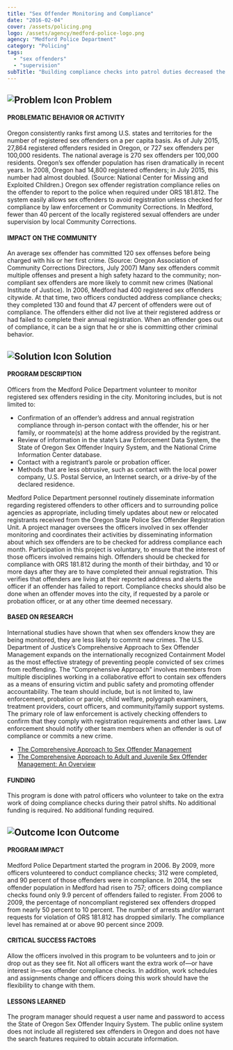 ```yaml
---
title: "Sex Offender Monitoring and Compliance"
date: "2016-02-04"
cover: /assets/policing.png
logo: /assets/agency/medford-police-logo.png
agency: "Medford Police Department"
category: "Policing"
tags:
  - "sex offenders"
  - "supervision"
subTitle: "Building compliance checks into patrol duties decreased the percentage of noncompliant sex offenders between 2006 and 2009."
---
```


## ![Problem Icon](https://github.com/google/material-design-icons/raw/master/alert/1x_web/ic_error_outline_black_48dp.png "Problem") Problem

#### PROBLEMATIC BEHAVIOR OR ACTIVITY

Oregon consistently ranks first among U.S. states and territories for the number of registered sex offenders on a per capita basis. As of July 2015, 27,864 registered offenders resided in Oregon, or 727 sex offenders per 100,000 residents. The national average is 270 sex offenders per 100,000 residents.
Oregon’s sex offender population has risen dramatically in recent years. In 2008, Oregon had 14,800 registered offenders; in July 2015, this number had almost doubled. (Source: National Center for Missing and Exploited Children.)
Oregon sex offender registration compliance relies on the offender to report to the police when required under ORS 181.812. The system easily allows sex offenders to avoid registration unless checked for compliance by law enforcement or Community Corrections. In Medford, fewer than 40 percent of the locally registered sexual offenders are under supervision by local Community Corrections.

#### IMPACT ON THE COMMUNITY

An average sex offender has committed 120 sex offenses before being charged with his or her first crime. (Source: Oregon Association of Community Corrections Directors, July 2007)
Many sex offenders commit multiple offenses and present a high safety hazard to the community; non­compliant sex offenders are more likely to commit new crimes (National Institute of Justice).
In 2006, Medford had 400 registered sex offenders citywide. At that time, two officers conducted address compliance checks; they completed 130 and found that 47 percent of offenders were out of compliance. The offenders either did not live at their registered address or had failed to complete their annual registration.
When an offender goes out of compliance, it can be a sign that he or she is committing other criminal behavior.

## ![Solution Icon](https://github.com/google/material-design-icons/raw/master/action/1x_web/ic_lightbulb_outline_black_48dp.png "Solution") Solution

#### PROGRAM DESCRIPTION

Officers from the Medford Police Department volunteer to monitor registered sex offenders residing in the city. Monitoring includes, but is not limited to:

- Confirmation of an offender’s address and annual registration compliance through in­-person contact with the offender, his or her family, or roommate(s) at the home address provided by the registrant.
- Review of information in the state’s Law Enforcement Data System, the State of Oregon Sex Offender Inquiry System, and the National Crime Information Center database.
- Contact with a registrant’s parole or probation officer.
- Methods that are less obtrusive, such as contact with the local power company, U.S. Postal Service, an Internet search, or a drive­-by of the declared residence.

Medford Police Department personnel routinely disseminate information regarding registered offenders to other officers and to surrounding police agencies as appropriate, including timely updates about new or relocated registrants received from the Oregon State Police Sex Offender Registration Unit.
A project manager oversees the officers involved in sex offender monitoring and coordinates their activities by disseminating information about which sex offenders are to be checked for address compliance each month. Participation in this project is voluntary, to ensure that the interest of those officers involved remains high.
Offenders should be checked for compliance with ORS 181.812 during the month of their birthday, and 10 or more days after they are to have completed their annual registration. This verifies that offenders are living at their reported address and alerts the officer if an offender has failed to report.
Compliance checks should also be done when an offender moves into the city, if requested by a parole or probation officer, or at any other time deemed necessary.

#### BASED ON RESEARCH

International studies have shown that when sex offenders know they are being monitored, they are less likely to commit new crimes. The U.S. Department of Justice’s Comprehensive Approach to Sex Offender Management expands on the internationally recognized Containment Model as the most effective strategy of preventing people convicted of sex crimes from re­offending.
The “Comprehensive Approach” involves members from multiple disciplines working in a collaborative effort to contain sex offenders as a means of ensuring victim and public safety and promoting offender accountability. The team should include, but is not limited to, law enforcement, probation or parole, child welfare, polygraph examiners, treatment providers, court officers, and community/family support systems.
The primary role of law enforcement is actively checking offenders to confirm that they comply with registration requirements and other laws. Law enforcement should notify other team members when an offender is out of compliance or commits a new crime.

- [The Comprehensive Approach to Sex Offender Management](http://www.csom.org/pubs/comp_approach_brief.pdf)
- [The Comprehensive Approach to Adult and Juvenile Sex Offender Management: An Overview](http://www.csom.org/pubs/cap/overview.htm)

#### FUNDING

This program is done with patrol officers who volunteer to take on the extra work of doing compliance checks during their patrol shifts. No additional funding is required.
No additional funding required.

## ![Outcome Icon](https://github.com/google/material-design-icons/raw/master/action/1x_web/ic_view_list_black_48dp.png "Outcome") Outcome

#### PROGRAM IMPACT

Medford Police Department started the program in 2006. By 2009, more officers volunteered to conduct compliance checks; 312 were completed, and 90 percent of those offenders were in compliance. In 2014, the sex offender population in Medford had risen to 757; officers doing compliance checks found only 9.9 percent of offenders failed to register.
From 2006 to 2009, the percentage of non­compliant registered sex offenders dropped from nearly 50 percent to 10 percent. The number of arrests and/or warrant requests for violation of ORS 181.812 has dropped similarly.
The compliance level has remained at or above 90 percent since 2009.

#### CRITICAL SUCCESS FACTORS

Allow the officers involved in this program to be volunteers and to join or drop out as they see fit. Not all officers want the extra work of—or have interest in—sex offender compliance checks. In addition, work schedules and assignments change and officers doing this work should have the flexibility to change with them.

#### LESSONS LEARNED

The program manager should request a user name and password to access the State of Oregon Sex Offender Inquiry System. The public online system does not include all registered sex offenders in Oregon and does not have the search features required to obtain accurate information.
